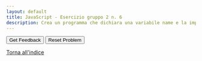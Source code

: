 ```yaml
---
layout: default
title: JavaScript - Esercizio gruppo 2 n. 6
description: Crea un programma che dichiara una variabile name e la imposta con il valore John. Successivamente crea una variabile admin e assegna ad essa il valore della variabile name. Infine mostra il valore della variabile admin
---
```




<div id="js_esgroup2_6-sortableTrash" class="sortable-code"></div> 
<div id="js_esgroup2_6-sortable" class="sortable-code"></div> 
<div style="clear:both;"></div> 
<p> 
    <input id="js_esgroup2_6-feedbackLink" value="Get Feedback" type="button" /> 
    <input id="js_esgroup2_6-newInstanceLink" value="Reset Problem" type="button" /> 
</p> 
<script type="text/javascript"> 
(function(){
  var initial = "let name = &quot;John&quot;;\n" +
    "let admin = name;\n" +
    "console.log(admin);\n" +
    "let last_name = &quot;Russo&quot;; #distractor";
  var parsonsPuzzle = new ParsonsWidget({
    "sortableId": "js_esgroup2_6-sortable",
    "max_wrong_lines": 10,
    "grader": ParsonsWidget._graders.LineBasedGrader,
    "exec_limit": 2500,
    "can_indent": true,
    "x_indent": 50,
    "lang": "en",
    "show_feedback": true,
    "trashId": "js_esgroup2_6-sortableTrash"
  });
  parsonsPuzzle.init(initial);
  parsonsPuzzle.shuffleLines();
  $("#js_esgroup2_6-newInstanceLink").click(function(event){ 
      event.preventDefault(); 
      parsonsPuzzle.shuffleLines(); 
  }); 
  $("#js_esgroup2_6-feedbackLink").click(function(event){ 
      event.preventDefault(); 
      parsonsPuzzle.getFeedback(); 
  }); 
})(); 
</script>


[Torna all'indice](../../../index.markdown)